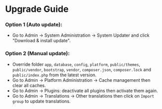 # Upgrade Guide

### Option 1 (Auto update): 
  - Go to Admin -> System Administration -> System Updater and click "Download & install update".

### Option 2 (Manual update):
  - Override folder `app`, `database`, `config`, `platform`, `public/themes`, `public/vendor`, `bootstrap`, `vendor`, `composer.json`, `composer.lock` and `public/index.php` from the latest version.
  - Go to Admin -> Platform Administration -> Cache management then clear all caches.
  - Go to Admin -> Plugins: deactivate all plugins then activate them again.
  - Go to Admin -> Translations -> Other translations then click on `Import group` to update translations.
